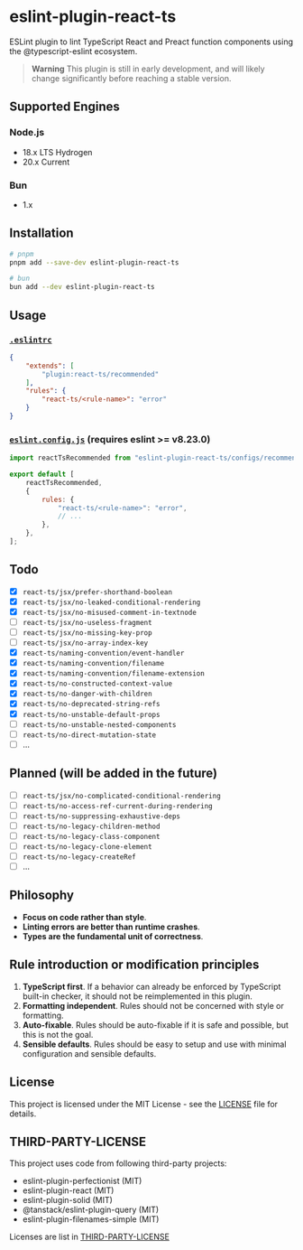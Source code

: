 # eslint-plugin-react-ts

ESLint plugin to lint TypeScript React and Preact function components using the @typescript-eslint ecosystem.

> **Warning**
> This plugin is still in early development, and will likely change significantly before reaching a stable version.

## Supported Engines

### Node.js

- 18.x LTS Hydrogen
- 20.x Current

### Bun

- 1.x

## Installation

```bash
# pnpm
pnpm add --save-dev eslint-plugin-react-ts

# bun
bun add --dev eslint-plugin-react-ts
```

## Usage

### [`.eslintrc`](https://eslint.org/docs/latest/use/configure/configuration-files)

```json
{
    "extends": [
        "plugin:react-ts/recommended"
    ],
    "rules": {
        "react-ts/<rule-name>": "error"
    }
}
```

### [`eslint.config.js`](https://eslint.org/docs/latest/use/configure/configuration-files-new) (requires eslint >= v8.23.0)

```js
import reactTsRecommended from "eslint-plugin-react-ts/configs/recommended";

export default [
    reactTsRecommended,
    {
        rules: {
            "react-ts/<rule-name>": "error",
            // ...
        },
    },
];
```

## Todo

- [x] `react-ts/jsx/prefer-shorthand-boolean`
- [x] `react-ts/jsx/no-leaked-conditional-rendering`
- [x] `react-ts/jsx/no-misused-comment-in-textnode`
- [ ] `react-ts/jsx/no-useless-fragment`
- [ ] `react-ts/jsx/no-missing-key-prop`
- [ ] `react-ts/jsx/no-array-index-key`
- [x] `react-ts/naming-convention/event-handler`
- [x] `react-ts/naming-convention/filename`
- [x] `react-ts/naming-convention/filename-extension`
- [x] `react-ts/no-constructed-context-value`
- [x] `react-ts/no-danger-with-children`
- [x] `react-ts/no-deprecated-string-refs`
- [x] `react-ts/no-unstable-default-props`
- [ ] `react-ts/no-unstable-nested-components`
- [ ] `react-ts/no-direct-mutation-state`
- [ ] ...

## Planned (will be added in the future)

- [ ] `react-ts/jsx/no-complicated-conditional-rendering`
- [ ] `react-ts/no-access-ref-current-during-rendering`
- [ ] `react-ts/no-suppressing-exhaustive-deps`
- [ ] `react-ts/no-legacy-children-method`
- [ ] `react-ts/no-legacy-class-component`
- [ ] `react-ts/no-legacy-clone-element`
- [ ] `react-ts/no-legacy-createRef`
- [ ] ...

## Philosophy

- **Focus on code rather than style**.
- **Linting errors are better than runtime crashes**.
- **Types are the fundamental unit of correctness**.

## Rule introduction or modification principles

1. **TypeScript first**. If a behavior can already be enforced by TypeScript built-in checker, it should not be reimplemented in this plugin.
2. **Formatting independent**. Rules should not be concerned with style or formatting.
3. **Auto-fixable**. Rules should be auto-fixable if it is safe and possible, but this is not the goal.
4. **Sensible defaults**. Rules should be easy to setup and use with minimal configuration and sensible defaults.

## License

This project is licensed under the MIT License - see the [LICENSE](LICENSE) file for details.

## THIRD-PARTY-LICENSE

This project uses code from following third-party projects:

- eslint-plugin-perfectionist (MIT)
- eslint-plugin-react (MIT)
- eslint-plugin-solid (MIT)
- @tanstack/eslint-plugin-query (MIT)
- eslint-plugin-filenames-simple (MIT)

Licenses are list in [THIRD-PARTY-LICENSE](THIRD-PARTY-LICENSE)
